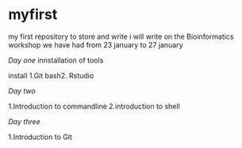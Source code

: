 # myfirst
my first repository to store and write
i will write on the Bioinformatics workshop we have had from 23 january to 27 january


*Day one*
innstallation of tools

install
1.Git bash2. Rstudio

*Day two*

1.Introduction to commandline
2.introduction to shell


*Day three*

1.Introduction to Git
